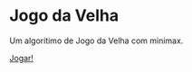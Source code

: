 # Jogo da Velha
Um algorítimo de Jogo da Velha com minimax.

[Jogar!](https://felipeanibal.com/ptbr/velha/)
